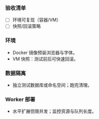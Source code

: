 ### 验收清单
- [ ] 环境可复现（容器/VM）
- [ ] 快照/回滚策略

### 环境
- Docker 镜像预装浏览器与字体。
- VM 快照：测试前后可快速回滚。

### 数据隔离
- 独立测试数据库或命名空间；跑完清理。

### Worker 部署
- 水平扩展但限并发；监控资源与队列长度。

